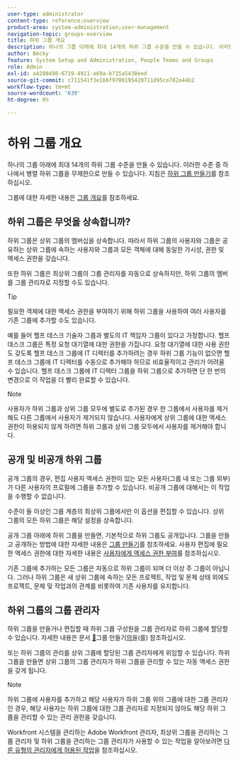 ```yaml
---
user-type: administrator
content-type: reference;overview
product-area: system-administration;user-management
navigation-topic: groups-overview
title: 하위 그룹 개요
description: 하나의 그룹 아래에 최대 14개의 하위 그룹 수준을 만들 수 있습니다. 이러한 수준 중 하나에서 병렬 하위 그룹을 무제한으로 만들 수 있습니다.
author: Becky
feature: System Setup and Administration, People Teams and Groups
role: Admin
exl-id: a4280498-6719-4911-a69a-b715a5438eed
source-git-commit: c711541f3e166f9700195420711d95ce782a44b2
workflow-type: tm+mt
source-wordcount: '639'
ht-degree: 0%

---
```


# 하위 그룹 개요

하나의 그룹 아래에 최대 14개의 하위 그룹 수준을 만들 수 있습니다. 이러한 수준 중 하나에서 병렬 하위 그룹을 무제한으로 만들 수 있습니다. 지침은 [하위 그룹 만들기](../../../administration-and-setup/manage-groups/create-and-manage-subgroups/create-a-subgroup.md)를 참조하십시오.

그룹에 대한 자세한 내용은 [그룹 개요](../../../administration-and-setup/manage-groups/groups-overview/groups.md)를 참조하세요.

## 하위 그룹은 무엇을 상속합니까?

하위 그룹은 상위 그룹의 멤버십을 상속합니다. 따라서 하위 그룹의 사용자와 그룹은 공유하는 상위 그룹에 속하는 사용자와 그룹과 모든 객체에 대해 동일한 가시성, 권한 및 액세스 권한을 갖습니다.

또한 하위 그룹은 최상위 그룹의 그룹 관리자를 자동으로 상속하지만, 하위 그룹의 멤버를 그룹 관리자로 지정할 수도 있습니다.

>[!TIP]
>
>필요한 객체에 대한 액세스 권한을 부여하기 위해 하위 그룹을 사용하여 여러 사용자를 기존 그룹에 추가할 수도 있습니다.
>
>예를 들어 헬프 데스크 기술자 그룹과 별도의 IT 책임자 그룹이 있다고 가정합니다. 헬프 데스크 그룹은 특정 요청 대기열에 대한 권한을 가집니다. 요청 대기열에 대한 사용 권한도 갖도록 헬프 데스크 그룹에 IT 디렉터를 추가하려는 경우 하위 그룹 기능이 없으면 헬프 데스크 그룹에 IT 디렉터를 수동으로 추가해야 하므로 비효율적이고 관리가 어려울 수 있습니다. 헬프 데스크 그룹에 IT 디렉터 그룹을 하위 그룹으로 추가하면 단 한 번의 변경으로 이 작업을 더 빨리 완료할 수 있습니다.

>[!NOTE]
>
>사용자가 하위 그룹과 상위 그룹 모두에 별도로 추가된 경우 한 그룹에서 사용자를 제거해도 다른 그룹에서 사용자가 제거되지 않습니다. 사용자에게 상위 그룹에 대한 액세스 권한이 허용되지 않게 하려면 하위 그룹과 상위 그룹 모두에서 사용자를 제거해야 합니다.

## 공개 및 비공개 하위 그룹

공개 그룹의 경우, 편집 사용자 액세스 권한이 있는 모든 사용자(그룹 내 또는 그룹 외부)가 다른 사용자의 프로필에 그룹을 추가할 수 있습니다. 비공개 그룹에 대해서는 이 작업을 수행할 수 없습니다.

수준이 둘 이상인 그룹 계층의 최상위 그룹에서만 이 옵션을 편집할 수 있습니다. 상위 그룹의 모든 하위 그룹은 해당 설정을 상속합니다.

공개 그룹 아래에 하위 그룹을 만들면, 기본적으로 하위 그룹도 공개입니다. 그룹을 만들고 공개하는 방법에 대한 자세한 내용은 [그룹 만들기](../../../administration-and-setup/manage-groups/create-and-manage-groups/create-a-group.md)를 참조하세요. 사용자 편집에 필요한 액세스 권한에 대한 자세한 내용은 [사용자에게 액세스 권한 부여](../../../administration-and-setup/add-users/configure-and-grant-access/grant-access-other-users.md)를 참조하십시오.

기존 그룹에 추가하는 모든 그룹은 자동으로 하위 그룹이 되며 더 이상 주 그룹이 아닙니다. 그러나 하위 그룹은 새 상위 그룹에 속하는 모든 프로젝트, 작업 및 문제 상태 외에도 프로젝트, 문제 및 작업과의 관계를 비롯하여 기존 사용자를 유지합니다.

## 하위 그룹의 그룹 관리자

<!--
Group Admins of a subgroup can't manage statuses or project preferences of the subgroup YET (Sprint 22/Oct 28, 2020)</p>
-->

하위 그룹을 만들거나 편집할 때 하위 그룹 구성원을 그룹 관리자로 하위 그룹에 할당할 수 있습니다. 자세한 내용은 문서 [&#128279;](../../../administration-and-setup/manage-groups/create-and-manage-groups/create-a-group.md#create)그룹 만들기[의 &#x200B;](../../../administration-and-setup/manage-groups/create-and-manage-groups/create-a-group.md)을(를) 참조하십시오.

또는 하위 그룹의 관리를 상위 그룹에 할당된 그룹 관리자에게 위임할 수 있습니다. 하위 그룹을 만들면 상위 그룹의 그룹 관리자가 하위 그룹을 관리할 수 있는 자동 액세스 권한을 갖게 됩니다.

>[!NOTE]
>
>하위 그룹에 사용자를 추가하고 해당 사용자가 하위 그룹 위의 그룹에 대한 그룹 관리자인 경우, 해당 사용자는 하위 그룹에 대한 그룹 관리자로 지정되지 않아도 해당 하위 그룹을 관리할 수 있는 관리 권한을 갖습니다.

Workfront 시스템을 관리하는 Adobe Workfront 관리자, 최상위 그룹을 관리하는 그룹 관리자 및 하위 그룹을 관리하는 그룹 관리자가 사용할 수 있는 작업을 알아보려면 [다른 유형의 관리자에게 허용된 작업](../../../administration-and-setup/manage-groups/group-roles/group-actions-allowed-different-types-admins.md)을 참조하십시오.
